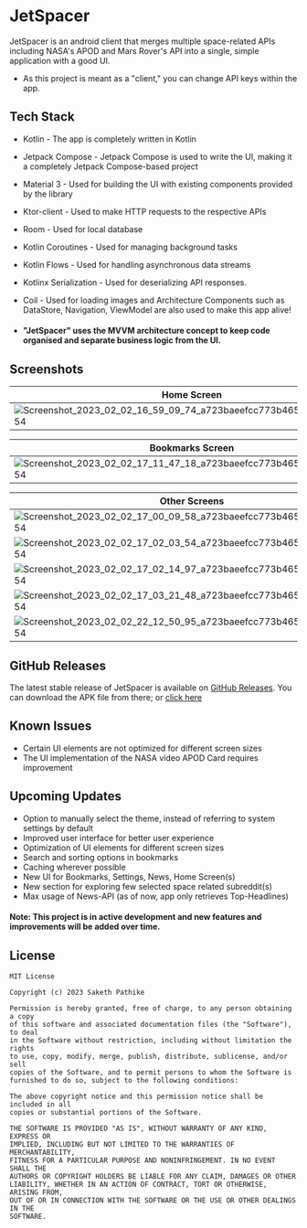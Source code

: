 # JetSpacer

JetSpacer is an android client that merges multiple space-related APIs including NASA's APOD and Mars Rover's API into a single, simple application with a good UI.

- As this project is meant as a "client," you can change API keys within the app.

## Tech Stack

- Kotlin - The app is completely written in Kotlin
- Jetpack Compose - Jetpack Compose is used to write the UI, making it a completely Jetpack Compose-based project
- Material 3 - Used for building the UI with existing components provided by the library
- Ktor-client - Used to make HTTP requests to the respective APIs
- Room - Used for local database
- Kotlin Coroutines - Used for managing background tasks
- Kotlin Flows - Used for handling asynchronous data streams
- Kotlinx Serialization - Used for deserializing API responses.
- Coil - Used for loading images and Architecture Components such as DataStore, Navigation, ViewModel are also used to make this app alive!

- #### "JetSpacer" uses the MVVM architecture concept to keep code organised and separate business logic from the UI.

## Screenshots

| Home Screen | Space Screen | News Screen |
| -------- | -------- | -------- |
| ![Screenshot_2023_02_02_16_59_09_74_a723baeefcc773b465b5b84fb7477d54](https://user-images.githubusercontent.com/83284398/216790711-ba1dfa0d-8a2b-444b-82fa-80e3e750cbcc.jpg) |![Screenshot_2023_02_02_16_58_08_73_a723baeefcc773b465b5b84fb7477d54](https://user-images.githubusercontent.com/83284398/216790732-26b70b88-1030-4833-beda-d9f8c59e1775.jpg)| ![Screenshot_2023_02_03_23_09_27_08_a723baeefcc773b465b5b84fb7477d54](https://user-images.githubusercontent.com/83284398/216790742-33f23173-8a78-4804-ac6b-6e0982d2795a.jpg)|

| Bookmarks Screen |
| -------- |
| ![Screenshot_2023_02_02_17_11_47_18_a723baeefcc773b465b5b84fb7477d54](https://user-images.githubusercontent.com/83284398/216790808-dc0136a8-29be-4e0f-ac65-e1a287e1850b.jpg)|

| Other Screens |
| -------- |
| ![Screenshot_2023_02_02_17_00_09_58_a723baeefcc773b465b5b84fb7477d54](https://user-images.githubusercontent.com/83284398/216790868-b453d052-6fd5-4963-aeec-78454e8953a2.jpg)|
|![Screenshot_2023_02_02_17_02_03_54_a723baeefcc773b465b5b84fb7477d54](https://user-images.githubusercontent.com/83284398/216790877-281af70e-9e73-4cd3-a46a-937a0b8d5df2.jpg) |
|![Screenshot_2023_02_02_17_02_14_97_a723baeefcc773b465b5b84fb7477d54](https://user-images.githubusercontent.com/83284398/216790882-b1a3d530-9879-4d4b-842d-f1ce196f6605.jpg) |
|![Screenshot_2023_02_02_17_03_21_48_a723baeefcc773b465b5b84fb7477d54](https://user-images.githubusercontent.com/83284398/216790891-98c0c640-9938-4639-a08b-0de320b24984.jpg)|
|![Screenshot_2023_02_02_22_12_50_95_a723baeefcc773b465b5b84fb7477d54](https://user-images.githubusercontent.com/83284398/216790898-d31f4b46-de33-45c6-b8f4-f2728b305233.jpg)|

## GitHub Releases
The latest stable release of JetSpacer is available on [GitHub Releases](https://github.com/sakethpathike/JetSpacer/releases/tag/v1.0.0). You can download the APK file from there; or [click here](https://github.com/sakethpathike/JetSpacer/releases/download/v1.0.0/JetSpacer_v1.0.0.apk)

## Known Issues
- Certain UI elements are not optimized for different screen sizes
- The UI implementation of the NASA video APOD Card requires improvement

## Upcoming Updates 
- Option to manually select the theme, instead of referring to system settings by default
- Improved user interface for better user experience
- Optimization of UI elements for different screen sizes
- Search and sorting options in bookmarks
- Caching wherever possible
- New UI for Bookmarks, Settings, News, Home Screen(s)
- New section for exploring few selected space related subreddit(s)
- Max usage of News-API (as of now, app only retrieves Top-Headlines)

#### Note: This project is in active development and new features and improvements will be added over time.

## License 
```
MIT License

Copyright (c) 2023 Saketh Pathike

Permission is hereby granted, free of charge, to any person obtaining a copy
of this software and associated documentation files (the "Software"), to deal
in the Software without restriction, including without limitation the rights
to use, copy, modify, merge, publish, distribute, sublicense, and/or sell
copies of the Software, and to permit persons to whom the Software is
furnished to do so, subject to the following conditions:

The above copyright notice and this permission notice shall be included in all
copies or substantial portions of the Software.

THE SOFTWARE IS PROVIDED "AS IS", WITHOUT WARRANTY OF ANY KIND, EXPRESS OR
IMPLIED, INCLUDING BUT NOT LIMITED TO THE WARRANTIES OF MERCHANTABILITY,
FITNESS FOR A PARTICULAR PURPOSE AND NONINFRINGEMENT. IN NO EVENT SHALL THE
AUTHORS OR COPYRIGHT HOLDERS BE LIABLE FOR ANY CLAIM, DAMAGES OR OTHER
LIABILITY, WHETHER IN AN ACTION OF CONTRACT, TORT OR OTHERWISE, ARISING FROM,
OUT OF OR IN CONNECTION WITH THE SOFTWARE OR THE USE OR OTHER DEALINGS IN THE
SOFTWARE.
```
